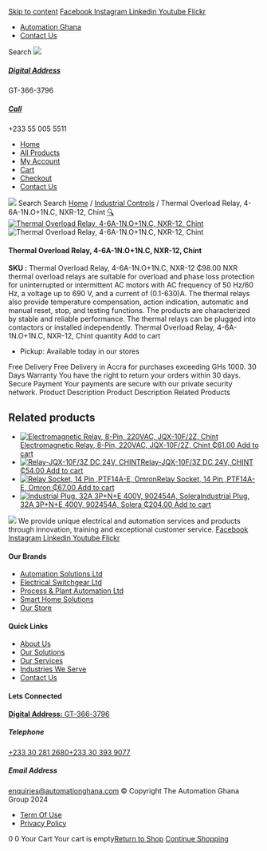 [Skip to content](https://store.automationghana.com/product/thermal-overload-relay-4-6a-1n-o1n-c-nxr-12-chint/#content)
[ Facebook ](https://www.facebook.com/automationgh/) [ Instagram ](https://www.instagram.com/automationgh/) [ Linkedin ](https://www.linkedin.com/company/the-automation-ghana-limited/) [ Youtube ](https://www.youtube.com/channel/UCurrRDUSm5oIW39VXjn1u0w) [ Flickr ](https://www.flickr.com/photos/181794037@N07/)
  * [ Automation Ghana ](https://automationghana.com)
  * [ Contact Us ](https://store.automationghana.com/contact/)


Search
[ ![](https://store.automationghana.com/wp-content/uploads/2024/04/Website-TAGG-Logo-BLUE.png) ](https://store.automationghana.com/)
[ ](https://maps.app.goo.gl/m4xeaagWCNbLk4jM6)
#####  [ Digital Address ](https://maps.app.goo.gl/m4xeaagWCNbLk4jM6)
GT-366-3796 
[ ](tel:+233550055511)
#####  [ Call ](tel:+233550055511)
+233 55 005 5511 
  * [Home](https://store.automationghana.com/)
  * [All Products](https://store.automationghana.com/shop/)
  * [My Account](https://store.automationghana.com/my-account/)
  * [Cart](https://store.automationghana.com/cart/)
  * [Checkout](https://store.automationghana.com/checkout/)
  * [Contact Us](https://store.automationghana.com/contact/)


[![](https://store.automationghana.com/wp-content/uploads/2024/04/AutomationGhana_logo_white.png)](https://store.automationghana.com)
Search
Search
[Home](https://store.automationghana.com) / [Industrial Controls](https://store.automationghana.com/product-category/industrial-controls/) / Thermal Overload Relay, 4-6A-1N.O+1N.C, NXR-12, Chint
[🔍](https://store.automationghana.com/product/thermal-overload-relay-4-6a-1n-o1n-c-nxr-12-chint/)
[![Thermal Overload Relay, 4-6A-1N.O+1N.C, NXR-12, Chint](https://store.automationghana.com/wp-content/uploads/2024/07/NXR-12.jpg)](https://store.automationghana.com/wp-content/uploads/2024/07/NXR-12.jpg)![Thermal Overload Relay, 4-6A-1N.O+1N.C, NXR-12, Chint](https://store.automationghana.com/wp-content/uploads/2024/07/NXR-12.jpg)
####  Thermal Overload Relay, 4-6A-1N.O+1N.C, NXR-12, Chint 
**SKU :** Thermal Overload Relay, 4-6A-1N.O+1N.C, NXR-12 
₵98.00
NXR thermal overload relays are suitable for overload and phase loss protection for uninterrupted or intermittent AC motors with AC frequency of 50 Hz/60 Hz, a voltage up to 690 V, and a current of (0.1-630)A.
The thermal relays also provide temperature compensation, action indication, automatic and manual reset, stop, and testing functions. The products are characterized by stable and reliable performance. The thermal relays can be plugged into contactors or installed independently.
Thermal Overload Relay, 4-6A-1N.O+1N.C, NXR-12, Chint quantity
Add to cart
  * Pickup: Available today in our stores


Free Delivery 
Free Delivery in Accra for purchases exceeding GHs 1000. 
30 Days Warranty 
You have the right to return your orders within 30 days. 
Secure Payment 
Your payments are secure with our private security network. 
Product Description
Product Description
Related Products 
## Related products
  * [![Electromagnetic Relay, 8-Pin, 220VAC, JQX-10F/2Z, Chint](https://store.automationghana.com/wp-content/uploads/2020/04/11-Pin-Relay-JQX-10F_3Z-220VAC-Chint-2-300x300.jpg)Electromagnetic Relay, 8-Pin, 220VAC, JQX-10F/2Z, Chint ₵61.00 ](https://store.automationghana.com/product/8-pin-relay-jqx-10f-2z-220vac-chint/)
[Add to cart](https://store.automationghana.com/product/thermal-overload-relay-4-6a-1n-o1n-c-nxr-12-chint/?add-to-cart=1603)
  * [![Relay-JQX-10F/3Z DC 24V, CHINT](https://store.automationghana.com/wp-content/uploads/2020/04/11-Pin-Relay-JQX-10F_3Z-220VAC-Chint-2-300x300.jpg)Relay-JQX-10F/3Z DC 24V, CHINT ₵54.00 ](https://store.automationghana.com/product/relay-jqx-10f-3z-dc-24v-chint/)
[Add to cart](https://store.automationghana.com/product/thermal-overload-relay-4-6a-1n-o1n-c-nxr-12-chint/?add-to-cart=1593)
  * [![Relay Socket, 14 Pin ,PTF14A-E, Omron](https://store.automationghana.com/wp-content/uploads/2020/04/14-Pin-Relay-Socket-PTF14A-E-Omron.jpg)Relay Socket, 14 Pin ,PTF14A-E, Omron ₵67.00 ](https://store.automationghana.com/product/14-pin-relay-socket-ptf14a-e-omron/)
[Add to cart](https://store.automationghana.com/product/thermal-overload-relay-4-6a-1n-o1n-c-nxr-12-chint/?add-to-cart=1594)
  * [![Industrial Plug, 32A 3P+N+E 400V, 902454A, Solera](https://store.automationghana.com/wp-content/uploads/2020/04/902454A.png)Industrial Plug, 32A 3P+N+E 400V, 902454A, Solera ₵204.00 ](https://store.automationghana.com/product/industrial-plug-902454a-solera/)
[Add to cart](https://store.automationghana.com/product/thermal-overload-relay-4-6a-1n-o1n-c-nxr-12-chint/?add-to-cart=1512)


![](https://store.automationghana.com/wp-content/uploads/2024/04/AutomationGhana_logo_white.png)
We provide unique electrical and automation services and products through innovation, training and exceptional customer service.
[ Facebook ](https://www.facebook.com/automationgh/) [ Instagram ](https://www.instagram.com/automationgh/) [ Linkedin ](https://www.linkedin.com/company/the-automation-ghana-limited/) [ Youtube ](https://www.youtube.com/channel/UCurrRDUSm5oIW39VXjn1u0w) [ Flickr ](https://www.flickr.com/photos/181794037@N07/)
#### Our Brands
  * [ Automation Solutions Ltd ](https://store.automationghana.com/product/thermal-overload-relay-4-6a-1n-o1n-c-nxr-12-chint/)
  * [ Electrical Switchgear Ltd ](https://store.automationghana.com/product/thermal-overload-relay-4-6a-1n-o1n-c-nxr-12-chint/)
  * [ Process & Plant Automation Ltd ](https://store.automationghana.com/product/thermal-overload-relay-4-6a-1n-o1n-c-nxr-12-chint/)
  * [ Smart Home Solutions ](https://store.automationghana.com/product/thermal-overload-relay-4-6a-1n-o1n-c-nxr-12-chint/)
  * [ Our Store ](https://store.automationghana.com/product/thermal-overload-relay-4-6a-1n-o1n-c-nxr-12-chint/)


#### Quick Links
  * [ About Us ](https://store.automationghana.com/product/thermal-overload-relay-4-6a-1n-o1n-c-nxr-12-chint/)
  * [ Our Solutions ](https://store.automationghana.com/product/thermal-overload-relay-4-6a-1n-o1n-c-nxr-12-chint/)
  * [ Our Services ](https://store.automationghana.com/product/thermal-overload-relay-4-6a-1n-o1n-c-nxr-12-chint/)
  * [ Industries We Serve ](https://store.automationghana.com/product/thermal-overload-relay-4-6a-1n-o1n-c-nxr-12-chint/)
  * [ Contact Us ](https://store.automationghana.com/product/thermal-overload-relay-4-6a-1n-o1n-c-nxr-12-chint/)


#### Lets Connected
[**Digital Address:** GT-366-3796](https://maps.app.goo.gl/m4xeaagWCNbLk4jM6)
#####  Telephone 
[ +233 30 281 2680](tel:+233302812680)[+233 30 393 9077](https://store.automationghana.com/product/thermal-overload-relay-4-6a-1n-o1n-c-nxr-12-chint/+233303939077)
#####  Email Address 
enquiries@automationghana.com 
© Copyright The Automation Ghana Group 2024
  * [ Term Of Use ](https://store.automationghana.com/product/thermal-overload-relay-4-6a-1n-o1n-c-nxr-12-chint/)
  * [ Privacy Policy ](https://store.automationghana.com/product/thermal-overload-relay-4-6a-1n-o1n-c-nxr-12-chint/)


0
0
Your Cart
Your cart is empty[Return to Shop](https://store.automationghana.com/shop/)
[Continue Shopping](https://store.automationghana.com/product/thermal-overload-relay-4-6a-1n-o1n-c-nxr-12-chint/)

